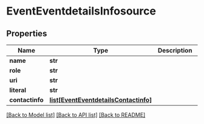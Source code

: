 # EventEventdetailsInfosource

## Properties
Name | Type | Description | Notes
------------ | ------------- | ------------- | -------------
**name** | **str** |  | [optional] 
**role** | **str** |  | [optional] 
**uri** | **str** |  | [optional] 
**literal** | **str** |  | [optional] 
**contactinfo** | [**list[EventEventdetailsContactinfo]**](EventEventdetailsContactinfo.md) |  | [optional] 

[[Back to Model list]](../README.md#documentation-for-models) [[Back to API list]](../README.md#documentation-for-api-endpoints) [[Back to README]](../README.md)

